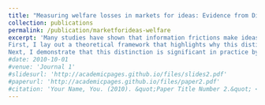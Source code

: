 ```yaml
---
title: "Measuring welfare losses in markets for ideas: Evidence from Digital Startups Auctions"
collection: publications
permalink: /publication/marketforideas-welfare
excerpt: 'Many studies have shown that information frictions make ideas hard to sell. However, due to a lack of pricing data, most of these studies have focused on the impact of frictions on the likelihood of selling ideas rather than on the welfare losses from missed transactions.
First, I lay out a theoretical framework that highlights why this distinction matters. If the best ideas are the hardest to sell and the idea distribution is skewed, the proportion of welfare lost might far surpass the proportion of ideas unsold because of frictions.
Next, I demonstrate that this distinction is significant in practice by examining online auctions for digital startups. I leverage the fact that informational frictions are less severe for advertising startups, whose revenues can be verified by the marketplace. I find that advertising startups are "only" 6.3% more likely to sell but elicit prices that are 2.7 times higher. Simulations show that moving from universal access to a complete absence of revenue verification reduces gains from trade by 47%, driven by the concentration of gains among a few ideas. These results suggest that analyzing the impact of informational frictions solely on the probability of selling an idea can significantly underestimate the magnitude of the problem.'
#date: 2010-10-01
#venue: 'Journal 1'
#slidesurl: 'http://academicpages.github.io/files/slides2.pdf'
#paperurl: 'http://academicpages.github.io/files/paper2.pdf'
#citation: 'Your Name, You. (2010). &quot;Paper Title Number 2.&quot; <i>Journal 1</i>. 1(2).'
---
```



